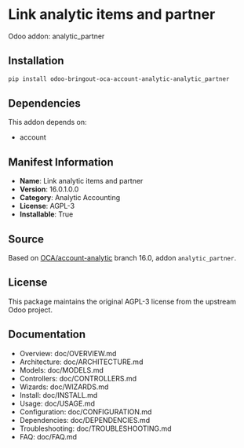 # Link analytic items and partner

Odoo addon: analytic_partner

## Installation

```bash
pip install odoo-bringout-oca-account-analytic-analytic_partner
```

## Dependencies

This addon depends on:
- account

## Manifest Information

- **Name**: Link analytic items and partner
- **Version**: 16.0.1.0.0
- **Category**: Analytic Accounting
- **License**: AGPL-3
- **Installable**: True

## Source

Based on [OCA/account-analytic](https://github.com/OCA/account-analytic) branch 16.0, addon `analytic_partner`.

## License

This package maintains the original AGPL-3 license from the upstream Odoo project.

## Documentation

- Overview: doc/OVERVIEW.md
- Architecture: doc/ARCHITECTURE.md
- Models: doc/MODELS.md
- Controllers: doc/CONTROLLERS.md
- Wizards: doc/WIZARDS.md
- Install: doc/INSTALL.md
- Usage: doc/USAGE.md
- Configuration: doc/CONFIGURATION.md
- Dependencies: doc/DEPENDENCIES.md
- Troubleshooting: doc/TROUBLESHOOTING.md
- FAQ: doc/FAQ.md
